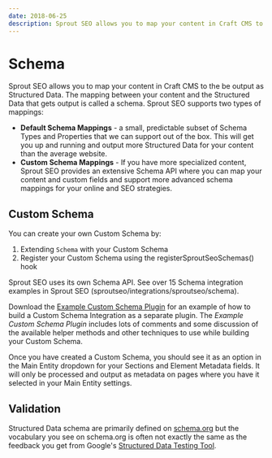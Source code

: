 ```yaml
---
date: 2018-06-25
description: Sprout SEO allows you to map your content in Craft CMS to the be output as Structured Data.
---
```


# Schema

Sprout SEO allows you to map your content in Craft CMS to the be output as Structured Data. The mapping between your content and the Structured Data that gets output is called a schema. Sprout SEO supports two types of mappings:

- **Default Schema Mappings** - a small, predictable subset of Schema Types and Properties that we can support out of the box. This will get you up and running and output more Structured Data for your content than the average website.
- **Custom Schema Mappings** - If you have more specialized content, Sprout SEO provides an extensive Schema API where you can map your content and custom fields and support more advanced schema mappings for your online and SEO strategies.

## Custom Schema

You can create your own Custom Schema by:

1. Extending `Schema` with your Custom Schema
2. Register your Custom Schema using the registerSproutSeoSchemas() hook

Sprout SEO uses its own Schema API. See over 15 Schema integration examples in Sprout SEO (sproutseo/integrations/sproutseo/schema).

Download the [Example Custom Schema Plugin](https://s3.amazonaws.com/sprout.barrelstrengthdesign.com-assets/content/docs/examplecustomschema.zip) for an example of how to build a Custom Schema Integration as a separate plugin. The _Example Custom Schema Plugin_ includes lots of comments and some discussion of the available helper methods and other techniques to use while building your Custom Schema.

Once you have created a Custom Schema, you should see it as an option in the Main Entity dropdown for your Sections and Element Metadata fields. It will only be processed and output as metadata on pages where you have it selected in your Main Entity settings.

## Validation

Structured Data schema are primarily defined on [schema.org](https://schema.org) but the vocabulary you see on schema.org is often not exactly the same as the feedback you get from Google's [Structured Data Testing Tool](https://search.google.com/structured-data/testing-tool).